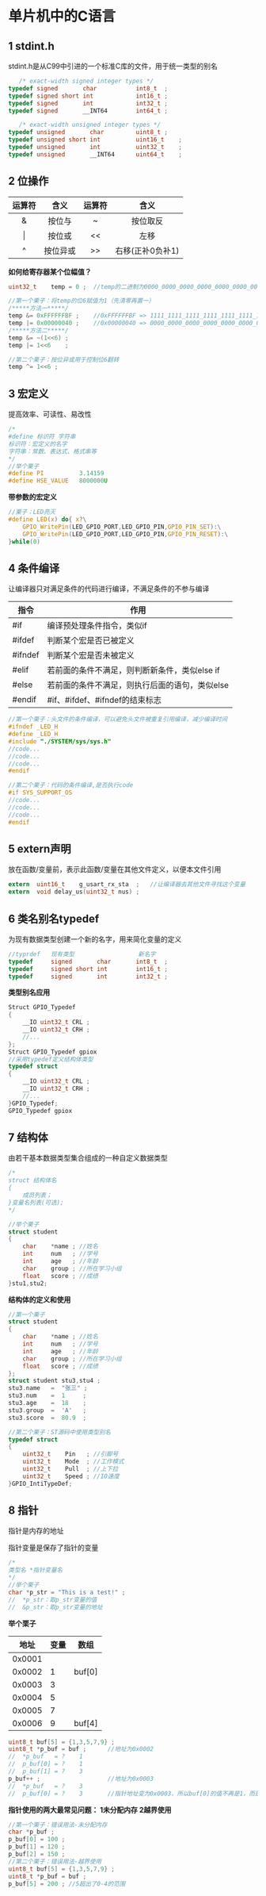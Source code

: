 # 单片机中的C语言

## 1 stdint.h

stdint.h是从C99中引进的一个标准C库的文件，用于统一类型的别名

```c
   /* exact-width signed integer types */
typedef signed 		 char 			int8_t	;
typedef signed short int			int16_t	;
typedef signed       int	 		int32_t	;
typedef signed       __INT64 		int64_t	;

   /* exact-width unsigned integer types */
typedef unsigned 	   char 		uint8_t	;
typedef unsigned short int			uint16_t	;
typedef unsigned       int	 		uint32_t	;
typedef unsigned       __INT64 		uint64_t	;
```

## 2 位操作

| 运算符 |   含义   | 运算符 |       含义       |
| :----: | :------: | :----: | :--------------: |
|   &    |  按位与  |   ~    |     按位取反     |
|   \|   |  按位或  |   <<   |       左移       |
|   ^    | 按位异或 |   >>   | 右移(正补0负补1) |

 **如何给寄存器某个位幅值？**

```c
uint32_t	temp = 0 ;  //temp的二进制为0000_0000_0000_0000_0000_0000_0000_0000

//第一个栗子：将temp的位6赋值为1（先清零再置一）
/*****方法一*****/
temp &= 0xFFFFFFBF ;	//0xFFFFFFBF => 1111_1111_1111_1111_1111_1111_1011_1111
temp |= 0x00000040 ;	//0x00000040 => 0000_0000_0000_0000_0000_0000_0100_0000
/*****方法二*****/
temp &= ~(1<<6)	;
temp |= 1<<6	;

//第二个栗子：按位异或用于控制位6翻转
temp ^= 1<<6 ;
```

## 3 宏定义

提高效率、可读性、易改性

```c
/*
#define 标识符 字符串
标识符：宏定义的名字
字符串：常数、表达式、格式串等
*/
//举个栗子
#define PI 			3.14159
#define	HSE_VALUE	8000000U
```

**带参数的宏定义**

```c
//栗子：LED亮灭
#define LED(x) do{ x?\
	GPIO_WritePin(LED_GPIO_PORT,LED_GPIO_PIN,GPIO_PIN_SET):\
	GPIO_WritePin(LED_GPIO_PORT,LED_GPIO_PIN,GPIO_PIN_RESET):\
}while(0)
```

## 4 条件编译

让编译器只对满足条件的代码进行编译，不满足条件的不参与编译

| 指令    | 作用                                           |
| ------- | ---------------------------------------------- |
| #if     | 编译预处理条件指令，类似if                     |
| #ifdef  | 判断某个宏是否已被定义                         |
| #ifndef | 判断某个宏是否未被定义                         |
| #elif   | 若前面的条件不满足，则判断新条件，类似else if  |
| #else   | 若前面的条件不满足，则执行后面的语句，类似else |
| #endif  | #if、#ifdef、#ifndef的结束标志                 |

```c
//第一个栗子：头文件的条件编译，可以避免头文件被重复引用编译，减少编译时间
#ifndef _LED_H
#define _LED_H
#include "./SYSTEM/sys/sys.h"
//code...
//code...
//code...
#endif

//第二个栗子：代码的条件编译,是否执行code
#if SYS_SUPPORT_OS
//code...
//code...
//code...
#endif
```

## 5 extern声明

放在函数/变量前，表示此函数/变量在其他文件定义，以便本文件引用

```c
extern	uint16_t	g_usart_rx_sta  ;	//让编译器去其他文件寻找这个变量
extern	void delay_us(uint32_t nus) ;
```

## 6 类名别名typedef

为现有数据类型创建一个新的名字，用来简化变量的定义

```c
//typrdef 	现有类型 				  新名字
typedef     signed 		 char 		int8_t	;
typedef     signed short int		int16_t	;
typedef     signed       int	 	int32_t	;
```

**类型别名应用**

```c
Struct GPIO_Typedef
{
    __IO uint32_t CRL ;
    __IO uint32_t CRH ;
    //...
};
Struct GPIO_Typedef gpiox
//采用typedef定义结构体类型
typedef struct
{
    __IO uint32_t CRL ;
    __IO uint32_t CRH ;
    //...
}GPIO_Typedef;
GPIO_Typedef gpiox
```

## 7 结构体

由若干基本数据类型集合组成的一种自定义数据类型

```c
/*
struct 结构体名
{
	成员列表；
}变量名列表(可选);
*/

//举个栗子
struct student
{
    char	*name ;	//姓名
    int		num	  ; //学号
    int     age   ; //年龄
    char    group ; //所在学习小组
    float   score ; //成绩
}stu1,stu2;
```

 **结构体的定义和使用**

```c
//第一个栗子
struct student
{
    char	*name ;	//姓名
    int		num	  ; //学号
    int     age   ; //年龄
    char    group ; //所在学习小组
    float   score ; //成绩
};
struct student stu3,stu4 ;
stu3.name	=  "张三"	;
stu3.num	=  1     ;
stu3.age    =  18    ;
stu3.group  =  'A'   ;
stu3.score  =  80.9  ;

//第二个栗子：ST源码中使用类型别名
typedef struct
{
    uint32_t	Pin	  ;	//引脚号
    uint32_t	Mode  ;	//工作模式
    uint32_t    Pull  ;	//上下拉
    uint32_t    Speed ;	//IO速度   	
}GPIO_IntiTypeDef;
```

## 8 指针

指针是内存的地址

指针变量是保存了指针的变量

```c
/*
类型名 *指针变量名
*/
//举个栗子
char *p_str = "This is a test!" ;
//	*p_str：取p_str变量的值
//	&p_str：取p_str变量的地址
```

**举个栗子**

| 地址   | 变量 | 数组   |
| ------ | ---- | ------ |
| 0x0001 |      |        |
| 0x0002 | 1    | buf[0] |
| 0x0003 | 3    |        |
| 0x0004 | 5    |        |
| 0x0005 | 7    |        |
| 0x0006 | 9    | buf[4] |

```c
uint8_t buf[5] = {1,3,5,7,9} ;
uint8_t *p_buf = buf ;		//地址为0x0002
//	*p_buf   = ?	1
//	p_buf[0] = ?    1
//	p_buf[1] = ?	3
p_buf++ ;					//地址为0x0003
//	*p_buf   = ?	3
//	p_buf[0] = ?	3		//指针地址变为0x0003，所以buf[0]的值不再是1，而是3
```

**指针使用的两大最常见问题：	1未分配内存	2越界使用**

```c
//第一个栗子：错误用法-未分配内存
char *p_buf ;
p_buf[0] = 100 ;
p_buf[1] = 120 ;
p_buf[2] = 150 ;
//第二个栗子：错误用法-越界使用
uint8_t buf[5] = {1,3,5,7,9} ;
uint8_t *p_buf = buf ;	
p_buf[5] = 200 ; //5超出了0-4的范围
```
